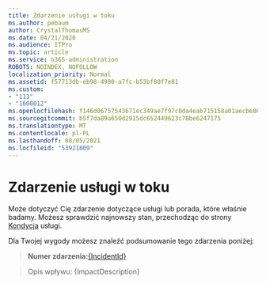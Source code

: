 ```yaml
---
title: Zdarzenie usługi w toku
ms.author: pebaum
author: CrystalThomasMS
ms.date: 04/21/2020
ms.audience: ITPro
ms.topic: article
ms.service: o365-administration
ROBOTS: NOINDEX, NOFOLLOW
localization_priority: Normal
ms.assetid: f57713db-eb98-4980-a7fc-b53bf80f7e81
ms.custom:
- "113"
- "1600012"
ms.openlocfilehash: f146d06757543671ec349ae7f97c0da4eab715158a01aecbe86d07094a582d01
ms.sourcegitcommit: b5f7da89a650d2915dc652449623c78be6247175
ms.translationtype: MT
ms.contentlocale: pl-PL
ms.lasthandoff: 08/05/2021
ms.locfileid: "53921809"
---
```

# <a name="service-incident-in-progress"></a>Zdarzenie usługi w toku

Może dotyczyć Cię zdarzenie dotyczące usługi lub porada, które właśnie badamy. Możesz sprawdzić najnowszy stan, przechodząc do strony [Kondycja](https://admin.microsoft.com/adminportal/home#/servicehealth) usługi.
  
Dla Twojej wygody możesz znaleźć podsumowanie tego zdarzenia poniżej:
  
> **Numer zdarzenia:**[{IncidentId}](https://admin.microsoft.com/adminportal/home#/servicehealth)
    
> Opis wpływu: {ImpactDescription}
